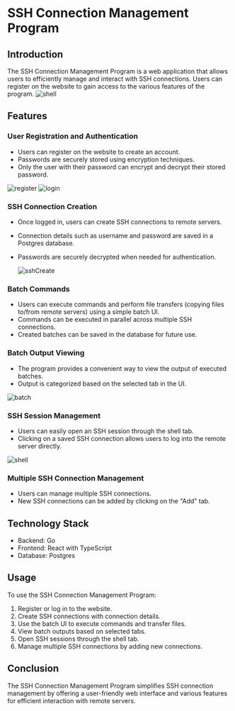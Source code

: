 # SSH Connection Management Program

## Introduction

The SSH Connection Management Program is a web application that allows users to efficiently manage and interact with SSH connections. Users can register on the website to gain access to the various features of the program.
![shell](https://github.com/MaxiPutz/sshManager/assets/48091139/a6b2c1ec-10bd-4e29-b4e0-f6d817fcf752)


## Features




### User Registration and Authentication



- Users can register on the website to create an account.
- Passwords are securely stored using encryption techniques.
- Only the user with their password can encrypt and decrypt their stored password.

![register](https://github.com/MaxiPutz/sshManager/assets/48091139/2cec4b91-5c2a-49d0-9190-6f66ae979339)
![login](https://github.com/MaxiPutz/sshManager/assets/48091139/07a61ce7-4fb9-445b-ac8a-fde31603454a)


### SSH Connection Creation



- Once logged in, users can create SSH connections to remote servers.
- Connection details such as username and password are saved in a Postgres database.
- Passwords are securely decrypted when needed for authentication.

  ![sshCreate](https://github.com/MaxiPutz/sshManager/assets/48091139/f48ad235-3b44-4578-8e40-401ee3fc3163)


### Batch Commands




- Users can execute commands and perform file transfers (copying files to/from remote servers) using a simple batch UI.
- Commands can be executed in parallel across multiple SSH connections.
- Created batches can be saved in the database for future use.


### Batch Output Viewing


- The program provides a convenient way to view the output of executed batches.
- Output is categorized based on the selected tab in the UI.

![batch](https://github.com/MaxiPutz/sshManager/assets/48091139/7cd47e79-78c2-4291-86ea-c22790992d22)


### SSH Session Management




- Users can easily open an SSH session through the shell tab.
- Clicking on a saved SSH connection allows users to log into the remote server directly.


![shell](https://github.com/MaxiPutz/sshManager/assets/48091139/1b22ea43-2af1-4322-bf0e-45dd05649e26)

### Multiple SSH Connection Management

- Users can manage multiple SSH connections.
- New SSH connections can be added by clicking on the "Add" tab.

## Technology Stack

- Backend: Go
- Frontend: React with TypeScript
- Database: Postgres

## Usage

To use the SSH Connection Management Program:
1. Register or log in to the website.
2. Create SSH connections with connection details.
3. Use the batch UI to execute commands and transfer files.
4. View batch outputs based on selected tabs.
5. Open SSH sessions through the shell tab.
6. Manage multiple SSH connections by adding new connections.

## Conclusion

The SSH Connection Management Program simplifies SSH connection management by offering a user-friendly web interface and various features for efficient interaction with remote servers.

